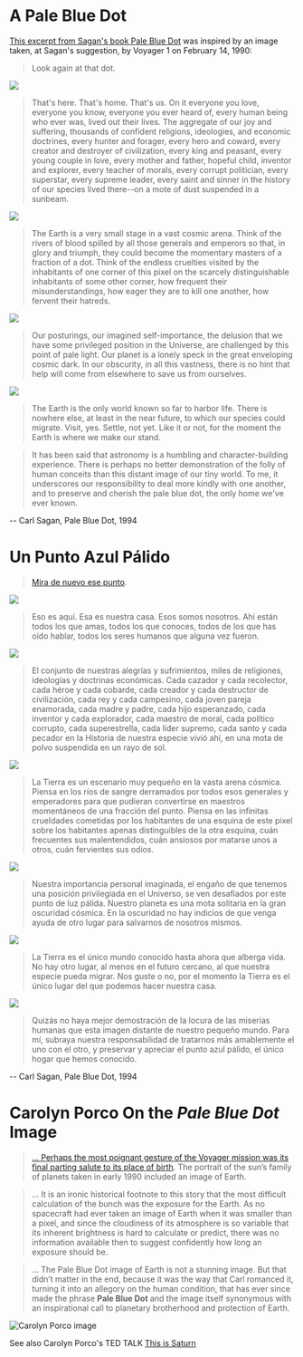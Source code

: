 
# A Pale Blue Dot

[This excerpt from Sagan's book Pale Blue Dot](https://youtu.be/GO5FwsblpT8) was inspired by an image taken, at Sagan's suggestion, by Voyager 1 on February 14, 1990:


> Look again at that dot. 


![](https://i.etsystatic.com/12237256/r/il/e1ae97/1763397767/il_570xN.1763397767_1eku.jpg)

 
> That's here. That's home. That's us. On it everyone you love, everyone you know, everyone you ever heard of, every human being who ever was, lived out their lives. The aggregate of our joy and suffering, thousands of confident religions, ideologies, and economic doctrines, every hunter and forager, every hero and coward, every creator and destroyer of civilization, every king and peasant, every young couple in love, every mother and father, hopeful child, inventor and explorer, every teacher of morals, every corrupt politician, every superstar, every supreme leader, every saint and sinner in the history of our species lived there--on a mote of dust suspended in a sunbeam.

![]({{site.baseurl}}/assets/images/dibujo-juana-astronauta.jpg)


> The Earth is a very small stage in a vast cosmic arena. Think of the rivers of blood spilled by all those generals and emperors so that, in glory and triumph, they could become the momentary masters of a fraction of a dot. Think of the endless cruelties visited by the inhabitants of one corner of this pixel on the scarcely distinguishable inhabitants of some other corner, how frequent their misunderstandings, how eager they are to kill one another, how fervent their hatreds.

![](https://www.eliberico.com/wp-content/uploads/2019/11/luna-hombre.jpg)


> Our posturings, our imagined self-importance, the delusion that we have some privileged position in the Universe, are challenged by this point of pale light. Our planet is a lonely speck in the great enveloping cosmic dark. In our obscurity, in all this vastness, there is no hint that help will come from elsewhere to save us from ourselves.

![](https://www.nasa.gov/sites/default/files/styles/946xvariable_height/public/pia17049spacecraft_2.jpg?itok=BHkUnlrk)

> The Earth is the only world known so far to harbor life. There is nowhere else, at least in the near future, to which our species could migrate. Visit, yes. Settle, not yet. Like it or not, for the moment the Earth is where we make our stand.

> It has been said that astronomy is a humbling and character-building experience. There is perhaps no better demonstration of the folly of human conceits than this distant image of our tiny world. To me, it underscores our responsibility to deal more kindly with one another, and to preserve and cherish the pale blue dot, the only home we've ever known.

-- Carl Sagan, Pale Blue Dot, 1994

# Un Punto Azul Pálido

> [Mira de nuevo ese punto](https://youtu.be/juhFnXCNQMI). 

![](https://i.etsystatic.com/12237256/r/il/e1ae97/1763397767/il_570xN.1763397767_1eku.jpg)

 
> Eso es aquí. Esa es nuestra casa. Esos somos nosotros. Ahí están todos los que amas, todos los que conoces, todos de los que has oído hablar, todos los seres humanos que alguna vez fueron.

![]({{site.baseurl}}/assets/images/dibujo-juana-astronauta.jpg)

> El conjunto de nuestras alegrías y sufrimientos, miles de religiones, ideologías y doctrinas económicas. Cada cazador y cada recolector, cada héroe y cada cobarde, cada creador y cada destructor de civilización, cada rey y cada campesino, cada joven pareja enamorada, cada madre y padre, cada hijo esperanzado, cada inventor y cada explorador, cada maestro de moral, cada político corrupto, cada superestrella, cada líder supremo, cada santo y cada pecador en la Historia de nuestra especie vivió ahí, en una mota de polvo suspendida en un rayo de sol.

![](https://www.astrobitacora.com/wp-content/uploads/2017/11/Neptune_Full.jpg)

> La Tierra es un escenario muy pequeño en la vasta arena cósmica. Piensa en los ríos de sangre derramados por todos esos generales y emperadores para que pudieran convertirse en maestros momentáneos de una fracción del punto. Piensa en las infinitas crueldades cometidas por los habitantes de una esquina de este pixel sobre los habitantes apenas distinguibles de la otra esquina, cuán frecuentes sus malentendidos, cuán ansiosos por matarse unos a otros, cuán fervientes sus odios.

![](https://www.eliberico.com/wp-content/uploads/2019/11/luna-hombre.jpg)

> Nuestra importancia personal imaginada, el engaño de que tenemos una posición privilegiada en el Universo, se ven desafiados por este punto de luz pálida. Nuestro planeta es una mota solitaria en la gran oscuridad cósmica. En la oscuridad no hay indicios de que venga ayuda de otro lugar para salvarnos de nosotros mismos.

![](https://www.nasa.gov/sites/default/files/styles/946xvariable_height/public/pia17049spacecraft_2.jpg?itok=BHkUnlrk)

> La Tierra es el único mundo conocido hasta ahora que alberga vida. No hay otro lugar, al menos en el futuro cercano, al que nuestra especie pueda migrar. Nos guste o no, por el momento la Tierra es el único lugar del que podemos hacer nuestra casa.

![](https://webimg.eu/artikel/45043-1427874507-1000052.jpg)

> Quizás no haya mejor demostración de la locura de las miserias humanas que esta imagen distante de nuestro pequeño mundo. Para mí, subraya nuestra responsabilidad de tratarnos más amablemente el uno con el otro, y preservar y apreciar el punto azul pálido, el único hogar que hemos conocido.

-- Carl Sagan, Pale Blue Dot, 1994

# Carolyn Porco On the *Pale Blue Dot* Image

> [... Perhaps the most poignant gesture of the Voyager mission was its final parting salute to its place of birth](https://blogs.scientificamerican.com/observations/how-the-celebrated-pale-blue-dot-image-came-to-be/). The portrait of the sun’s family of planets taken in early 1990 included an image of Earth.

> ... It is an ironic historical footnote to this story that the most difficult calculation of the bunch was the exposure for the Earth. As no spacecraft had ever taken an image of Earth when it was smaller than a pixel, and since the cloudiness of its atmosphere is so variable that its inherent brightness is hard to calculate or predict, there was no information available then to suggest confidently how long an exposure should be. 

> ... The Pale Blue Dot image of Earth is not a stunning image. But that didn’t matter in the end, because it was the way that Carl romanced it, turning it into an allegory on the human condition, that has ever since made the phrase **Pale Blue Dot** and the image itself synonymous with an inspirational call to planetary brotherhood and protection of Earth.

![Carolyn Porco image](https://upload.wikimedia.org/wikipedia/commons/3/30/Carolyn-porco-2016.jpg)


See also Carolyn Porco's TED TALK [This is Saturn](https://www.ted.com/talks/carolyn_porco_this_is_saturn?language=es)
